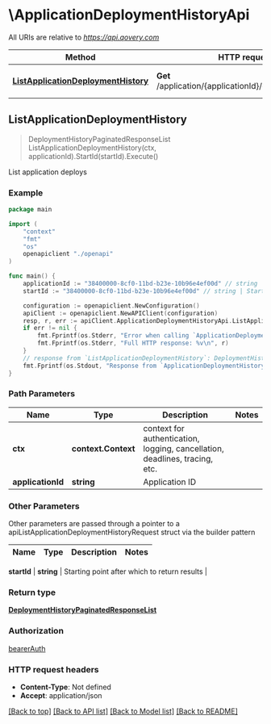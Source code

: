# \ApplicationDeploymentHistoryApi

All URIs are relative to *https://api.qovery.com*

Method | HTTP request | Description
------------- | ------------- | -------------
[**ListApplicationDeploymentHistory**](ApplicationDeploymentHistoryApi.md#ListApplicationDeploymentHistory) | **Get** /application/{applicationId}/deploymentHistory | List application deploys



## ListApplicationDeploymentHistory

> DeploymentHistoryPaginatedResponseList ListApplicationDeploymentHistory(ctx, applicationId).StartId(startId).Execute()

List application deploys



### Example

```go
package main

import (
    "context"
    "fmt"
    "os"
    openapiclient "./openapi"
)

func main() {
    applicationId := "38400000-8cf0-11bd-b23e-10b96e4ef00d" // string | Application ID
    startId := "38400000-8cf0-11bd-b23e-10b96e4ef00d" // string | Starting point after which to return results (optional)

    configuration := openapiclient.NewConfiguration()
    apiClient := openapiclient.NewAPIClient(configuration)
    resp, r, err := apiClient.ApplicationDeploymentHistoryApi.ListApplicationDeploymentHistory(context.Background(), applicationId).StartId(startId).Execute()
    if err != nil {
        fmt.Fprintf(os.Stderr, "Error when calling `ApplicationDeploymentHistoryApi.ListApplicationDeploymentHistory``: %v\n", err)
        fmt.Fprintf(os.Stderr, "Full HTTP response: %v\n", r)
    }
    // response from `ListApplicationDeploymentHistory`: DeploymentHistoryPaginatedResponseList
    fmt.Fprintf(os.Stdout, "Response from `ApplicationDeploymentHistoryApi.ListApplicationDeploymentHistory`: %v\n", resp)
}
```

### Path Parameters


Name | Type | Description  | Notes
------------- | ------------- | ------------- | -------------
**ctx** | **context.Context** | context for authentication, logging, cancellation, deadlines, tracing, etc.
**applicationId** | **string** | Application ID | 

### Other Parameters

Other parameters are passed through a pointer to a apiListApplicationDeploymentHistoryRequest struct via the builder pattern


Name | Type | Description  | Notes
------------- | ------------- | ------------- | -------------

 **startId** | **string** | Starting point after which to return results | 

### Return type

[**DeploymentHistoryPaginatedResponseList**](DeploymentHistoryPaginatedResponseList.md)

### Authorization

[bearerAuth](../README.md#bearerAuth)

### HTTP request headers

- **Content-Type**: Not defined
- **Accept**: application/json

[[Back to top]](#) [[Back to API list]](../README.md#documentation-for-api-endpoints)
[[Back to Model list]](../README.md#documentation-for-models)
[[Back to README]](../README.md)

